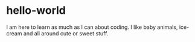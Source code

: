 # hello-world
I am here to learn as much as I can about coding. 
I like baby animals, ice-cream and all around cute or sweet stuff.
